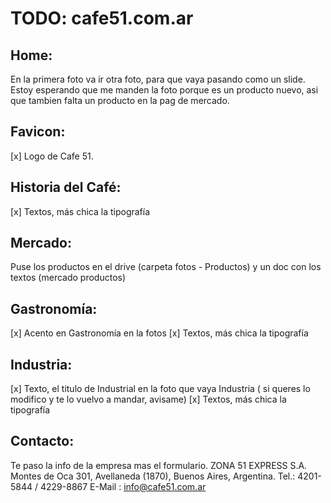 # TODO: cafe51.com.ar

## Home:
En la primera foto va ir otra foto, para que vaya pasando como un slide.
Estoy esperando que me manden la foto porque es un producto nuevo, asi que tambien falta un producto en la pag de mercado.

## Favicon:
[x] Logo de Cafe 51.

## Historia del Café:
[x] Textos, más chica la tipografía 

## Mercado:
Puse los productos en el drive (carpeta fotos - Productos) y un doc con los textos (mercado productos)

## Gastronomía:
[x] Acento en Gastronomía en la fotos
[x] Textos, más chica la tipografía 

## Industria:
[x] Texto, el titulo de Industrial en la foto que vaya Industria ( si queres lo modifico y te lo vuelvo a mandar, avisame)
[x] Textos, más chica la tipografía 

## Contacto:
Te paso la info de la empresa mas el formulario.
ZONA 51 EXPRESS S.A.
Montes de Oca 301, Avellaneda (1870), Buenos Aires, Argentina.
Tel.: 4201-5844 / 4229-8867
E-Mail : info@cafe51.com.ar